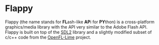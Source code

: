 Flappy
======

Flappy (the name stands for **FL**ash-like **AP**i for **PY**thon) is a 
cross-platform graphics/media library with the API very similar to the 
Adobe Flash API. Flappy is built on top of the [SDL2](http://libsdl.org/) 
library and a slightly modified subset of c/c++ code from the 
[OpenFL-Lime](https://github.com/openfl/lime) project.